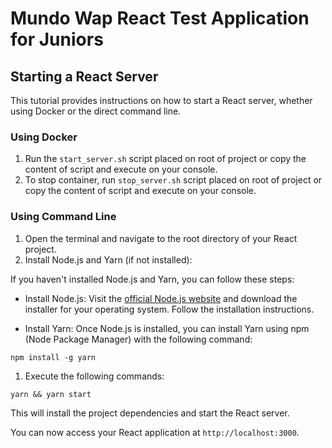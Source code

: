 # Mundo Wap React Test Application for Juniors

## Starting a React Server

This tutorial provides instructions on how to start a React server, whether using Docker or the direct command line.

### Using Docker

1.  Run the `start_server.sh` script placed on root of project or copy the content of script and execute on your console.
2.  To stop container, run `stop_server.sh` script placed on root of project or copy the content of script and execute on your console.

### Using Command Line

1.  Open the terminal and navigate to the root directory of your React project.
2.  Install Node.js and Yarn (if not installed):

If you haven't installed Node.js and Yarn, you can follow these steps:

- Install Node.js: Visit the [official Node.js website](https://nodejs.org/) and download the installer for your operating system. Follow the installation instructions.

- Install Yarn: Once Node.js is installed, you can install Yarn using npm (Node Package Manager) with the following command:

`npm install -g yarn`

1.  Execute the following commands:

`yarn && yarn start`

This will install the project dependencies and start the React server.

You can now access your React application at `http://localhost:3000`.
